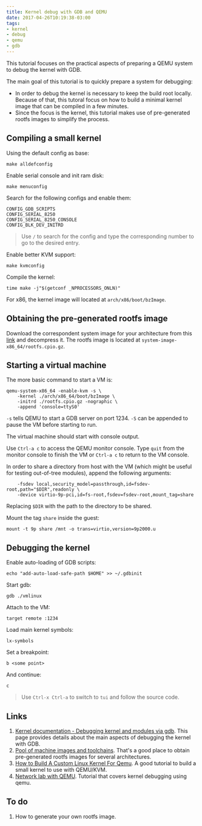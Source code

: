 ```yaml
---
title: Kernel debug with GDB and QEMU
date: 2017-04-26T10:19:38-03:00
tags:
- kernel
- debug
- qemu
- gdb
---
```


This tutorial focuses on the practical aspects of preparing a QEMU system to 
debug the kernel with GDB.

The main goal of this tutorial is to quickly prepare a system for debugging:

   - In order to debug the kernel is necessary to keep the build root locally.
     Because of that, this tutoral focus on how to build a minimal kernel image
     that can be compiled in a few minutes.
   - Since the focus is the kernel, this tutorial makes use of pre-generated
     rootfs images to simplify the process.

Compiling a small kernel
------------------------

Using the default config as base:

	make alldefconfig

Enable serial console and init ram disk:

	make menuconfig

Search for the following configs and enable them:

	CONFIG_GDB_SCRIPTS
	CONFIG_SERIAL_8250
	CONFIG_SERIAL_8250_CONSOLE
	CONFIG_BLK_DEV_INITRD

> Use `/` to search for the config and type the corresponding number to go to
> the desired entry.

Enable better KVM support:

	make kvmconfig

Compile the kernel:

	time make -j"$(getconf _NPROCESSORS_ONLN)"

For x86, the kernel image will located at `arch/x86/boot/bzImage`.

Obtaining the pre-generated rootfs image
----------------------------------------

Download the correspondent system image for your architecture from this
[link](http://landley.net/aboriginal/bin/) and decompress it. The rootfs image
is located at `system-image-x86_64/rootfs.cpio.gz`.

Starting a virtual machine
--------------------------

The more basic command to start a VM is:

	qemu-system-x86_64 -enable-kvm -s \
		-kernel ./arch/x86_64/boot/bzImage \
		-initrd ./rootfs.cpio.gz -nographic \
		-append 'console=ttyS0'

`-s` tells QEMU to start a GDB server on port 1234. `-S` can be appended to
pause the VM before starting to run.

The virtual machine should start with console output.

Use `Ctrl-a c` to access the QEMU monitor console. Type `quit` from the monitor
console to finish the VM or `Ctrl-a c` to return to the VM console.

In order to share a directory from host with the VM (which might be useful for
testing out-of-tree modules), append the following arguments:

		-fsdev local,security_model=passthrough,id=fsdev-root,path="$DIR",readonly \
		-device virtio-9p-pci,id=fs-root,fsdev=fsdev-root,mount_tag=share

Replacing `$DIR` with the path to the directory to be shared.

Mount the tag `share` inside the guest:

	mount -t 9p share /mnt -o trans=virtio,version=9p2000.u

Debugging the kernel
--------------------

Enable auto-loading of GDB scripts:

	echo "add-auto-load-safe-path $HOME" >> ~/.gdbinit

Start gdb:

	gdb ./vmlinux

Attach to the VM:

	target remote :1234

Load main kernel symbols:

	lx-symbols

Set a breakpoint:

	b <some point>

And continue:

	c

> Use `Ctrl-x Ctrl-a` to switch to `tui` and follow the source code.


Links
-----

1. [Kernel documentation - Debugging kernel and modules via gdb](https://www.kernel.org/doc/html/latest/dev-tools/gdb-kernel-debugging.html).
   This page provides details about the main aspects of debugging the kernel with GDB.
2. [Pool of machine images and toolchains](http://landley.net/aboriginal/bin/).
   That's a good place to obtain pre-generated rootfs images for several
   architectures.
3. [How to Build A Custom Linux Kernel For Qemu](http://mgalgs.github.io/2015/05/16/how-to-build-a-custom-linux-kernel-for-qemu-2015-edition.html).
   A good tutorial to build a small kernel to use with QEMU/KVM.
4. [Network lab with QEMU](https://vincent.bernat.im/en/blog/2012-network-lab-kvm).
   Tutorial that covers kernel debugging using qemu.

To do
-----

1. How to generate your own rootfs image.
